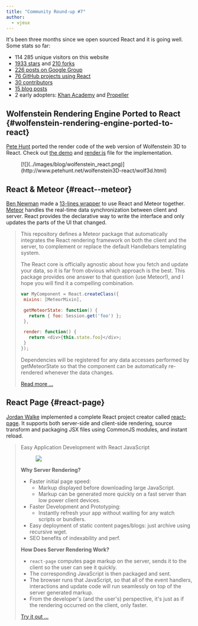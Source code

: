 ```yaml
---
title: "Community Round-up #7"
author:
  - vjeux
---
```


It's been three months since we open sourced React and it is going well. Some stats so far:

* 114 285 unique visitors on this website
* [1933 stars](https://github.com/facebook/react/stargazers) and [210 forks](https://github.com/facebook/react/network/members)
* [226 posts on Google Group](https://groups.google.com/forum/#!forum/reactjs)
* [76 GitHub projects using React](https://gist.github.com/vjeux/6335762)
* [30 contributors](https://github.com/facebook/react/graphs/contributors)
* [15 blog posts](/blog/)
* 2 early adopters: [Khan Academy](http://sophiebits.com/2013/06/09/using-react-to-speed-up-khan-academy.html) and [Propeller](http://usepropeller.com/blog/posts/from-backbone-to-react/)


## Wolfenstein Rendering Engine Ported to React {#wolfenstein-rendering-engine-ported-to-react}

[Pete Hunt](http://www.petehunt.net/) ported the render code of the web version of Wolfenstein 3D to React. Check out [the demo](http://www.petehunt.net/wolfenstein3D-react/wolf3d.html) and [render.js](https://github.com/petehunt/wolfenstein3D-react/blob/master/js/renderer.js#L183) file for the implementation.
<figure>[![](../images/blog/wolfenstein_react.png)](http://www.petehunt.net/wolfenstein3D-react/wolf3d.html)</figure>


## React & Meteor {#react--meteor}

[Ben Newman](https://twitter.com/benjamn) made a [13-lines wrapper](https://github.com/benjamn/meteor-react/blob/master/lib/mixin.js) to use React and Meteor together. [Meteor](http://www.meteor.com/) handles the real-time data synchronization between client and server. React provides the declarative way to write the interface and only updates the parts of the UI that changed.

> This repository defines a Meteor package that automatically integrates the React rendering framework on both the client and the server, to complement or replace the default Handlebars templating system.
> 
> The React core is officially agnostic about how you fetch and update your data, so it is far from obvious which approach is the best. This package provides one answer to that question (use Meteor!), and I hope you will find it a compelling combination.
> 
> ```javascript
> var MyComponent = React.createClass({
>  mixins: [MeteorMixin],
> 
>  getMeteorState: function() {
>    return { foo: Session.get('foo') };
>  },
> 
>  render: function() {
>    return <div>{this.state.foo}</div>;
>  }
> });
> ```
> 
> Dependencies will be registered for any data accesses performed by getMeteorState so that the component can be automatically re-rendered whenever the data changes.
> 
> [Read more ...](https://github.com/benjamn/meteor-react)

## React Page {#react-page}

[Jordan Walke](https://github.com/jordwalke) implemented a complete React project creator called [react-page](https://github.com/facebook/react-page/). It supports both server-side and client-side rendering, source transform and packaging JSX files using CommonJS modules, and instant reload.

> Easy Application Development with React JavaScript <figure>[![](../images/blog/react-page.png)](https://github.com/facebook/react-page/)</figure>
> 
> **Why Server Rendering?**
> 
> * Faster initial page speed: 
>     * Markup displayed before downloading large JavaScript.
>     * Markup can be generated more quickly on a fast server than low power client devices.
> * Faster Development and Prototyping: 
>     * Instantly refresh your app without waiting for any watch scripts or bundlers.
> * Easy deployment of static content pages/blogs: just archive using recursive wget.
> * SEO benefits of indexability and perf.
> 
> **How Does Server Rendering Work?**
> 
> * `react-page` computes page markup on the server, sends it to the client so the user can see it quickly.
> * The corresponding JavaScript is then packaged and sent.
> * The browser runs that JavaScript, so that all of the event handlers, interactions and update code will run seamlessly on top of the server generated markup.
> * From the developer's (and the user's) perspective, it's just as if the rendering occurred on the client, only faster.
> 
> [Try it out ...](https://github.com/facebook/react-page/)

